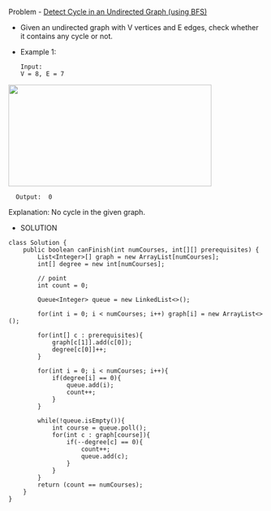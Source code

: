 Problem - [Detect Cycle in an Undirected Graph (using BFS)](https://leetcode.com/problems/course-schedule/)

- Given an undirected graph with V vertices and E edges, check whether it contains any cycle or not. 

- Example 1:

      Input:
      V = 8, E = 7
      
<img src = "https://user-images.githubusercontent.com/101946115/215887651-1182702e-434a-4fad-8b8e-7892a554d39f.png" height = 200 width = 400 />

      Output:  0

Explanation: No cycle in the given graph.

- SOLUTION

```
class Solution {
    public boolean canFinish(int numCourses, int[][] prerequisites) {
        List<Integer>[] graph = new ArrayList[numCourses];
        int[] degree = new int[numCourses];
        
        // point
        int count = 0;
        
        Queue<Integer> queue = new LinkedList<>();
        
        for(int i = 0; i < numCourses; i++) graph[i] = new ArrayList<>();
        
        for(int[] c : prerequisites){
            graph[c[1]].add(c[0]);
            degree[c[0]]++;
        }
        
        for(int i = 0; i < numCourses; i++){
            if(degree[i] == 0){
                queue.add(i);
                count++;
            }
        }
        
        while(!queue.isEmpty()){
            int course = queue.poll();
            for(int c : graph[course]){
                if(--degree[c] == 0){
                    count++;
                    queue.add(c);
                }
            }
        }
        return (count == numCourses);
    }
}
```
